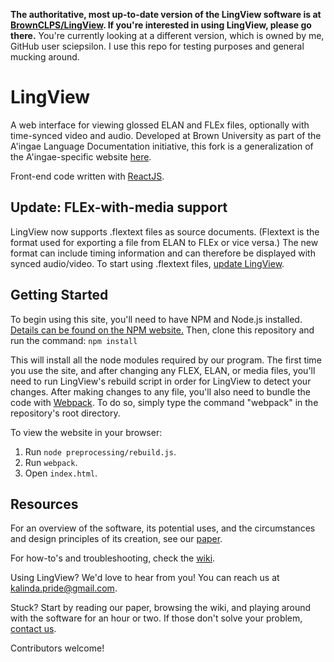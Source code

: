 **The authoritative, most up-to-date version of the LingView software is at [BrownCLPS/LingView](https://github.com/BrownCLPS/LingView). If you're interested in using LingView, please go there.** You're currently looking at a different version, which is owned by me, GitHub user sciepsilon. I use this repo for testing purposes and general mucking around. 

# LingView 
A web interface for viewing glossed ELAN and FLEx files, optionally with time-synced video and audio. Developed at Brown University as part of the A'ingae Language Documentation initiative, this fork is a generalization of the A'ingae-specific website [here](https://github.com/Designist/Korpus).

Front-end code written with [ReactJS](https://reactjs.org/). 

## Update: FLEx-with-media support
LingView now supports .flextext files as source documents. (Flextext is the format used for exporting a file from ELAN to FLEx or vice versa.) The new format can include timing information and can therefore be displayed with synced audio/video. To start using .flextext files, [update LingView](https://github.com/BrownCLPS/LingView/wiki/Update-LingView).

## Getting Started
To begin using this site, you'll need to have NPM and Node.js installed. [Details can be found on the NPM website.](http://blog.npmjs.org/post/85484771375/how-to-install-npm) Then, clone this repository and run the command:
    `npm install`
    
This will install all the node modules required by our program. The first time you use the site, and after changing any FLEX, ELAN, or media files, you'll need to run LingView's rebuild script in order for LingView to detect your changes. After making changes to any file, you'll also need to bundle the code with [Webpack](https://webpack.js.org/). To do so, simply type the command "webpack" in the repository's root directory.

To view the website in your browser:
1. Run `node preprocessing/rebuild.js`.
2. Run `webpack`.
3. Open `index.html`.

## Resources

For an overview of the software, its potential uses, and the circumstances and design principles of its creation, see our [paper](http://hdl.handle.net/10125/24916).

For how-to's and troubleshooting, check the [wiki](https://github.com/BrownCLPS/LingView/wiki). 

Using LingView? We'd love to hear from you! You can reach us at [kalinda.pride@gmail.com](mailto:kalinda.pride@gmail.com). 

Stuck? Start by reading our paper, browsing the wiki, and playing around with the software for an hour or two. If those don't solve your problem, [contact us](mailto:kalinda.pride@gmail.com).

Contributors welcome!
